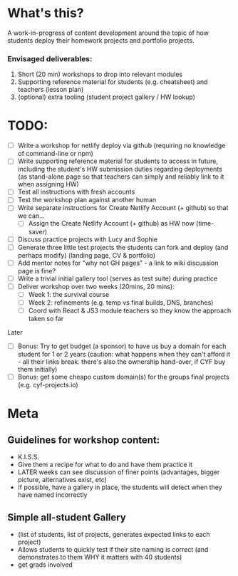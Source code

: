 # What's this?

A work-in-progress of content development around the topic of how students deploy their homework projects and portfolio projects.

### Envisaged deliverables:

1. Short (20 min) workshops to drop into relevant modules
2. Supporting reference material for students (e.g. cheatsheet) and teachers (lesson plan)
3. (optional) extra tooling (student project gallery / HW lookup)

# TODO:

- [ ] Write a workshop for netlify deploy via github (requiring no knowledge of command-line or npm)
- [ ] Write supporting reference material for students to access in future, including the student's HW submission duties regarding deployments (as stand-alone page so that teachers can simply and reliably link to it when assigning HW)
- [ ] Test all instructions with fresh accounts
- [ ] Test the workshop plan against another human
- [ ] Write separate instructions for Create Netlify Account (+ github) so that we can...
  - [ ] Assign the Create Netlify Account (+ github) as HW now (time-saver)
- [ ] Discuss practice projects with Lucy and Sophie
- [ ] Generate three little test projects the students can fork and deploy (and perhaps modify) (landing page, CV & portfolio)
- [ ] Add mentor notes for "why not GH pages" - a link to wiki discussion page is fine?
- [ ] Write a trivial initial gallery tool (serves as test suite) during practice
- [ ] Deliver workshop over two weeks (20mins, 20 mins):
  - [ ] Week 1: the survival course
  - [ ] Week 2: refinements (e.g. temp vs final builds, DNS, branches)
  - [ ] Coord with React & JS3 module teachers so they know the approach taken so far

Later

- [ ] Bonus: Try to get budget (a sponsor) to have us buy a domain for each student for 1 or 2 years (caution: what happens when they can't afford it - all their links break. there's also the ownership hand-over, if CYF buy them initially)
- [ ] Bonus: get some cheapo custom domain(s) for the groups final projects (e.g. cyf-projects.io)

# Meta

## Guidelines for workshop content:

- K.I.S.S.
- Give them a recipe for what to do and have them practice it
- LATER weeks can see discussion of finer points (advantages, bigger picture, alternatives exist, etc)
- If possible, have a gallery in place, the students will detect when they have named incorrectly

## Simple all-student Gallery

- (list of students, list of projects, generates expected links to each project)
- Allows students to quickly test if their site naming is correct (and demonstrates to them WHY it matters with 40 students)
- get grads involved

